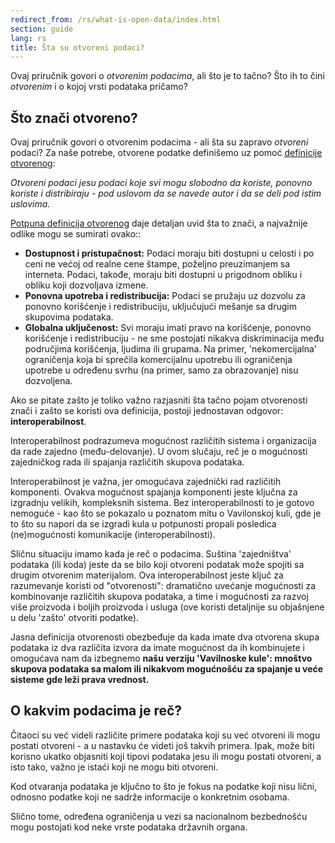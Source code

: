 ```yaml
---
redirect_from: /rs/what-is-open-data/index.html
section: guide
lang: rs
title: Šta su otvoreni podaci?
---
```


Ovaj priručnik govori o *otvorenim podacima*, ali što je to tačno? Što ih to čini *otvorenim* i o kojoj vrsti podataka pričamo?

## Što znači otvoreno?

Ovaj priručnik govori o otvorenim podacima - ali šta su zapravo *otvoreni* podaci? Za naše potrebe, otvorene podatke definišemo uz pomoć [definicije otvorenog](http://opendefinition.org/):

*Otvoreni podaci jesu podaci koje svi mogu slobodno da koriste, ponovno koriste i distribiraju - pod uslovom da se navede autor i da se deli pod istim uslovima.*

[Potpuna definicija otvorenog](http://opendefinition.org/okd/) daje detaljan uvid šta to znači, a najvažnije odlike mogu se sumirati ovako::

-   **Dostupnost i pristupačnost:** Podaci moraju biti dostupni u celosti i po ceni ne većoj od realne cene štampe, poželjno preuzimanjem sa interneta. Podaci, takođe, moraju biti dostupni u prigodnom obliku i obliku koji dozvoljava izmene.
-   **Ponovna upotreba i redistribucija:** Podaci se pružaju uz dozvolu za ponovno korišćenje i redistribuciju, uključujući mešanje sa drugim skupovima podataka.
-   **Globalna uključenost:** Svi moraju imati pravo na korišćenje, ponovno korišćenje i redistribuciju - ne sme postojati nikakva diskriminacija među područjima korišćenja, ljudima ili grupama. Na primer, 'nekomercijalna' ograničenja koja bi sprečila komercijalnu upotrebu ili ograničenja upotrebe u određenu svrhu (na primer, samo za obrazovanje) nisu dozvoljena.

Ako se pitate zašto je toliko važno razjasniti šta tačno pojam otvorenosti znači i zašto se koristi ova definicija, postoji jednostavan odgovor: **interoperabilnost**.

Interoperabilnost podrazumeva mogućnost različitih sistema i organizacija da rade zajedno (među-delovanje). U ovom slučaju, reč je o mogućnosti zajedničkog rada ili spajanja različitih skupova podataka.

Interoperabilnost je važna, jer omogućava zajednički rad različitih komponenti. Ovakva mogućnost spajanja komponenti jeste ključna za izgradnju velikih, kompleksnih sistema. Bez interoperabilnosti to je gotovo nemoguće - kao što se pokazalo u poznatom mitu o Vavilonskoj kuli, gde je to što su napori da se izgradi kula u potpunosti propali posledica (ne)mogućnosti komunikacije (interoperabilnosti).

Sličnu situaciju imamo kada je reč o podacima. Suština 'zajedništva' podataka (ili koda) jeste da se bilo koji otvoreni podatak može spojiti sa drugim otvorenim materijalom. Ova interoperabilnost jeste ključ za razumevanje koristi od "otvorenosti": dramatično uvećanje mogućnosti za kombinovanje različitih skupova podataka, a time i mogućnosti za razvoj više proizvoda i boljih proizvoda i usluga (ove koristi detaljnije su objašnjene u delu 'zašto' otvoriti podatke).

Jasna definicija otvorenosti obezbeđuje da kada imate dva otvorena skupa podataka iz dva različita izvora da imate mogućnost da ih kombinujete i omogućava nam da izbegnemo **našu verziju 'Vavilnoske kule': mnoštvo skupova podataka sa malom ili nikakvom mogućnošću za spajanje u veće sisteme gde leži prava vrednost.**

## O kakvim podacima je reč?

Čitaoci su već videli različite primere podataka koji su već otvoreni ili mogu postati otvoreni - a u nastavku će videti još takvih primera. Ipak, može biti korisno ukatko objasniti koji tipovi podataka jesu ili mogu postati otvoreni, a isto tako, važno je istaći koji ne mogu biti otvoreni.

Kod otvaranja podataka je ključno to što je fokus na podatke koji nisu lični, odnosno podatke koji ne sadrže informacije o konkretnim osobama.

Slično tome, određena ograničenja u vezi sa nacionalnom bezbednošću mogu postojati kod neke vrste podataka državnih organa.
